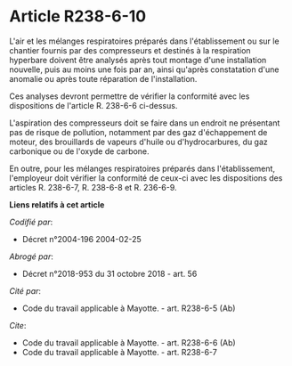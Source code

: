 # Article R238-6-10

L'air et les mélanges respiratoires préparés dans l'établissement ou sur le chantier fournis par des compresseurs et destinés
à la respiration hyperbare doivent être analysés après tout montage d'une installation nouvelle, puis au moins une fois par
an, ainsi qu'après constatation d'une anomalie ou après toute réparation de l'installation. 

Ces analyses devront permettre de vérifier la conformité avec les dispositions de l'article R. 238-6-6 ci-dessus. 

L'aspiration des compresseurs doit se faire dans un endroit ne présentant pas de risque de pollution, notamment par des gaz
d'échappement de moteur, des brouillards de vapeurs d'huile ou d'hydrocarbures, du gaz carbonique ou de l'oxyde de carbone. 

En outre, pour les mélanges respiratoires préparés dans l'établissement, l'employeur doit vérifier la conformité de ceux-ci
avec les dispositions des articles R. 238-6-7, R. 238-6-8 et R. 236-6-9.

**Liens relatifs à cet article**

_Codifié par_:

  - Décret n°2004-196 2004-02-25

_Abrogé par_:

  - Décret n°2018-953 du 31 octobre 2018 - art. 56

_Cité par_:

  - Code du travail applicable à Mayotte. - art. R238-6-5 (Ab)

_Cite_:

  - Code du travail applicable à Mayotte. - art. R238-6-6 (Ab)
  - Code du travail applicable à Mayotte. - art. R238-6-7
